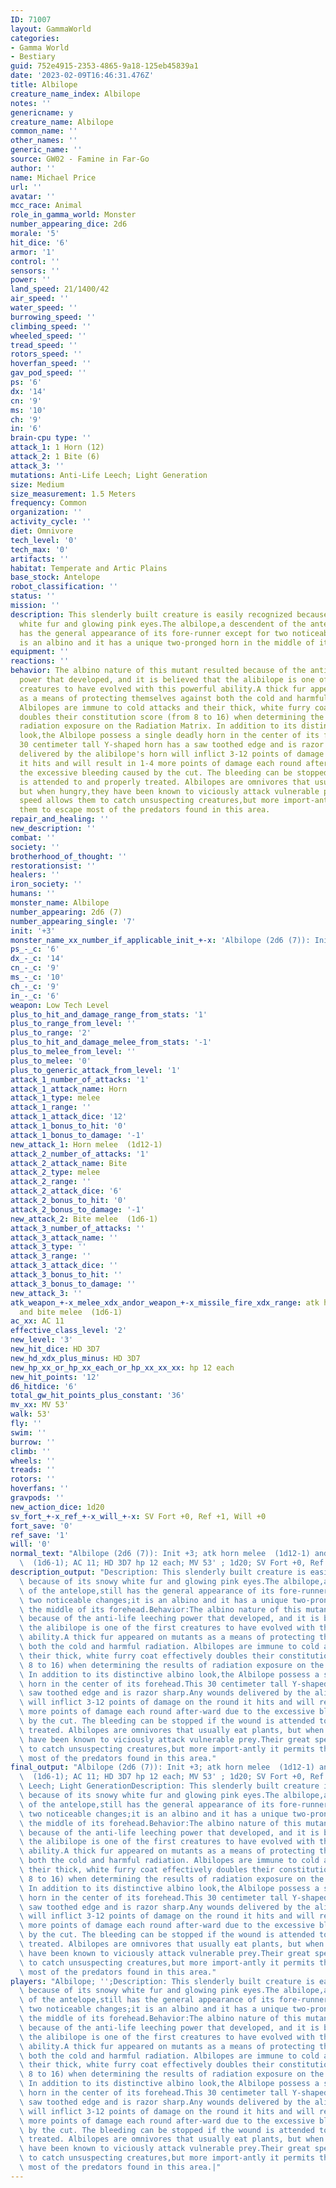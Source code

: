```yaml
---
ID: 71007
layout: GammaWorld
categories:
- Gamma World
- Bestiary
guid: 752e4915-2353-4865-9a18-125eb45839a1
date: '2023-02-09T16:46:31.476Z'
title: Albilope
creature_name_index: Albilope
notes: ''
genericname: y
creature_name: Albilope
common_name: ''
other_names: ''
generic_name: ''
source: GW02 - Famine in Far-Go
author: ''
name: Michael Price
url: ''
avatar: ''
mcc_race: Animal
role_in_gamma_world: Monster
number_appearing_dice: 2d6
morale: '5'
hit_dice: '6'
armor: '1'
control: ''
sensors: ''
power: ''
land_speed: 21/1400/42
air_speed: ''
water_speed: ''
burrowing_speed: ''
climbing_speed: ''
wheeled_speed: ''
tread_speed: ''
rotors_speed: ''
hoverfan_speed: ''
gav_pod_speed: ''
ps: '6'
dx: '14'
cn: '9'
ms: '10'
ch: '9'
in: '6'
brain-cpu type: ''
attack_1: 1 Horn (12)
attack_2: 1 Bite (6)
attack_3: ''
mutations: Anti-Life Leech; Light Generation
size: Medium
size_measurement: 1.5 Meters
frequency: Common
organization: ''
activity_cycle: ''
diet: Omnivore
tech_level: '0'
tech_max: '0'
artifacts: ''
habitat: Temperate and Artic Plains
base_stock: Antelope
robot_classification: ''
status: ''
mission: ''
description: This slenderly built creature is easily recognized because of its snowy
  white fur and glowing pink eyes.The albilope,a descendent of the antelope,still
  has the general appearance of its fore-runner except for two noticeable changes;it
  is an albino and it has a unique two-pronged horn in the middle of its forehead.
equipment: ''
reactions: ''
behavior: The albino nature of this mutant resulted because of the anti-life leeching
  power that developed, and it is believed that the alibilope is one of the first
  creatures to have evolved with this powerful ability.A thick fur appeared on mutants
  as a means of protecting themselves against both the cold and harmful radiation.
  Albilopes are immune to cold attacks and their thick, white furry coat effectively
  doubles their constitution score (from 8 to 16) when determining the results of
  radiation exposure on the Radiation Matrix. In addition to its distinctive albino
  look,the Albilope possess a single deadly horn in the center of its forehead.This
  30 centimeter tall Y-shaped horn has a saw toothed edge and is razor sharp.Any wounds
  delivered by the alibilope's horn will inflict 3-12 points of damage on the round
  it hits and will result in 1-4 more points of damage each round after-ward due to
  the excessive bleeding caused by the cut. The bleeding can be stopped if the wound
  is attended to and properly treated. Albilopes are omnivores that usually eat plants,
  but when hungry,they have been known to viciously attack vulnerable prey.Their great
  speed allows them to catch unsuspecting creatures,but more import-antly it permits
  them to escape most of the predators found in this area.
repair_and_healing: ''
new_description: ''
combat: ''
society: ''
brotherhood_of_thought: ''
restorationsist: ''
healers: ''
iron_society: ''
humans: ''
monster_name: Albilope
number_appearing: 2d6 (7)
number_appearing_single: '7'
init: '+3'
monster_name_xx_number_if_applicable_init_+-x: 'Albilope (2d6 (7)): Init +3'
ps_-_c: '6'
dx_-_c: '14'
cn_-_c: '9'
ms_-_c: '10'
ch_-_c: '9'
in_-_c: '6'
weapon: Low Tech Level
plus_to_hit_and_damage_range_from_stats: '1'
plus_to_range_from_level: ''
plus_to_range: '2'
plus_to_hit_and_damage_melee_from_stats: '-1'
plus_to_melee_from_level: ''
plus_to_melee: '0'
plus_to_generic_attack_from_level: '1'
attack_1_number_of_attacks: '1'
attack_1_attack_name: Horn
attack_1_type: melee
attack_1_range: ''
attack_1_attack_dice: '12'
attack_1_bonus_to_hit: '0'
attack_1_bonus_to_damage: '-1'
new_attack_1: Horn melee  (1d12-1)
attack_2_number_of_attacks: '1'
attack_2_attack_name: Bite
attack_2_type: melee
attack_2_range: ''
attack_2_attack_dice: '6'
attack_2_bonus_to_hit: '0'
attack_2_bonus_to_damage: '-1'
new_attack_2: Bite melee  (1d6-1)
attack_3_number_of_attacks: ''
attack_3_attack_name: ''
attack_3_type: ''
attack_3_range: ''
attack_3_attack_dice: ''
attack_3_bonus_to_hit: ''
attack_3_bonus_to_damage: ''
new_attack_3: ''
atk_weapon_+-x_melee_xdx_andor_weapon_+-x_missile_fire_xdx_range: atk horn melee  (1d12-1)
  and bite melee  (1d6-1)
ac_xx: AC 11
effective_class_level: '2'
new_level: '3'
new_hit_dice: HD 3D7
new_hd_xdx_plus_minus: HD 3D7
new_hp_xx_or_hp_xx_each_or_hp_xx_xx_xx: hp 12 each
new_hit_points: '12'
d6_hitdice: '6'
total_gw_hit_points_plus_constant: '36'
mv_xx: MV 53'
walk: 53'
fly: ''
swim: ''
burrow: ''
climb: ''
wheels: ''
treads: ''
rotors: ''
hoverfans: ''
gravpods: ''
new_action_dice: 1d20
sv_fort_+-x_ref_+-x_will_+-x: SV Fort +0, Ref +1, Will +0
fort_save: '0'
ref_save: '1'
will: '0'
normal_text: "Albilope (2d6 (7)): Init +3; atk horn melee  (1d12-1) and bite melee\
  \  (1d6-1); AC 11; HD 3D7 hp 12 each; MV 53' ; 1d20; SV Fort +0, Ref +1, Will +0"
description_output: "Description: This slenderly built creature is easily recognized\
  \ because of its snowy white fur and glowing pink eyes.The albilope,a descendent\
  \ of the antelope,still has the general appearance of its fore-runner except for\
  \ two noticeable changes;it is an albino and it has a unique two-pronged horn in\
  \ the middle of its forehead.Behavior:The albino nature of this mutant resulted\
  \ because of the anti-life leeching power that developed, and it is believed that\
  \ the alibilope is one of the first creatures to have evolved with this powerful\
  \ ability.A thick fur appeared on mutants as a means of protecting themselves against\
  \ both the cold and harmful radiation. Albilopes are immune to cold attacks and\
  \ their thick, white furry coat effectively doubles their constitution score (from\
  \ 8 to 16) when determining the results of radiation exposure on the Radiation Matrix.\
  \ In addition to its distinctive albino look,the Albilope possess a single deadly\
  \ horn in the center of its forehead.This 30 centimeter tall Y-shaped horn has a\
  \ saw toothed edge and is razor sharp.Any wounds delivered by the alibilope's horn\
  \ will inflict 3-12 points of damage on the round it hits and will result in 1-4\
  \ more points of damage each round after-ward due to the excessive bleeding caused\
  \ by the cut. The bleeding can be stopped if the wound is attended to and properly\
  \ treated. Albilopes are omnivores that usually eat plants, but when hungry,they\
  \ have been known to viciously attack vulnerable prey.Their great speed allows them\
  \ to catch unsuspecting creatures,but more import-antly it permits them to escape\
  \ most of the predators found in this area."
final_output: "Albilope (2d6 (7)): Init +3; atk horn melee  (1d12-1) and bite melee\
  \  (1d6-1); AC 11; HD 3D7 hp 12 each; MV 53' ; 1d20; SV Fort +0, Ref +1, Will +0Anti-Life\
  \ Leech; Light GenerationDescription: This slenderly built creature is easily recognized\
  \ because of its snowy white fur and glowing pink eyes.The albilope,a descendent\
  \ of the antelope,still has the general appearance of its fore-runner except for\
  \ two noticeable changes;it is an albino and it has a unique two-pronged horn in\
  \ the middle of its forehead.Behavior:The albino nature of this mutant resulted\
  \ because of the anti-life leeching power that developed, and it is believed that\
  \ the alibilope is one of the first creatures to have evolved with this powerful\
  \ ability.A thick fur appeared on mutants as a means of protecting themselves against\
  \ both the cold and harmful radiation. Albilopes are immune to cold attacks and\
  \ their thick, white furry coat effectively doubles their constitution score (from\
  \ 8 to 16) when determining the results of radiation exposure on the Radiation Matrix.\
  \ In addition to its distinctive albino look,the Albilope possess a single deadly\
  \ horn in the center of its forehead.This 30 centimeter tall Y-shaped horn has a\
  \ saw toothed edge and is razor sharp.Any wounds delivered by the alibilope's horn\
  \ will inflict 3-12 points of damage on the round it hits and will result in 1-4\
  \ more points of damage each round after-ward due to the excessive bleeding caused\
  \ by the cut. The bleeding can be stopped if the wound is attended to and properly\
  \ treated. Albilopes are omnivores that usually eat plants, but when hungry,they\
  \ have been known to viciously attack vulnerable prey.Their great speed allows them\
  \ to catch unsuspecting creatures,but more import-antly it permits them to escape\
  \ most of the predators found in this area."
players: "Albilope; '';Description: This slenderly built creature is easily recognized\
  \ because of its snowy white fur and glowing pink eyes.The albilope,a descendent\
  \ of the antelope,still has the general appearance of its fore-runner except for\
  \ two noticeable changes;it is an albino and it has a unique two-pronged horn in\
  \ the middle of its forehead.Behavior:The albino nature of this mutant resulted\
  \ because of the anti-life leeching power that developed, and it is believed that\
  \ the alibilope is one of the first creatures to have evolved with this powerful\
  \ ability.A thick fur appeared on mutants as a means of protecting themselves against\
  \ both the cold and harmful radiation. Albilopes are immune to cold attacks and\
  \ their thick, white furry coat effectively doubles their constitution score (from\
  \ 8 to 16) when determining the results of radiation exposure on the Radiation Matrix.\
  \ In addition to its distinctive albino look,the Albilope possess a single deadly\
  \ horn in the center of its forehead.This 30 centimeter tall Y-shaped horn has a\
  \ saw toothed edge and is razor sharp.Any wounds delivered by the alibilope's horn\
  \ will inflict 3-12 points of damage on the round it hits and will result in 1-4\
  \ more points of damage each round after-ward due to the excessive bleeding caused\
  \ by the cut. The bleeding can be stopped if the wound is attended to and properly\
  \ treated. Albilopes are omnivores that usually eat plants, but when hungry,they\
  \ have been known to viciously attack vulnerable prey.Their great speed allows them\
  \ to catch unsuspecting creatures,but more import-antly it permits them to escape\
  \ most of the predators found in this area.|"
---
```

</br>